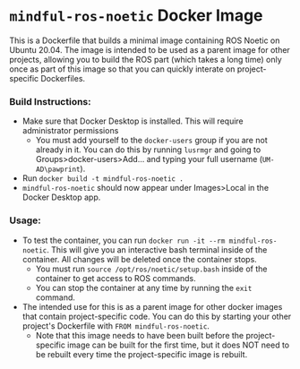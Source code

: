# `mindful-ros-noetic` Docker Image
This is a Dockerfile that builds a minimal image containing ROS Noetic on Ubuntu 20.04. The image is intended to be used as a parent image for other projects, allowing you to build the ROS part (which takes a long time) only once as part of this image so that you can quickly interate on project-specific Dockerfiles.

### Build Instructions:
- Make sure that Docker Desktop is installed. This will require administrator permissions
    - You must add yourself to the `docker-users` group if you are not already in it. You can do this by running `lusrmgr` and going to Groups>docker-users>Add... and typing your full username (`UM-AD\pawprint`).
- Run `docker build -t mindful-ros-noetic .`
- `mindful-ros-noetic` should now appear under Images>Local in the Docker Desktop app.

### Usage:
- To test the container, you can run `docker run -it --rm mindful-ros-noetic`. This will give you an interactive bash terminal inside of the container. All changes will be deleted once the container stops.
    - You must run `source /opt/ros/noetic/setup.bash` inside of the container to get access to ROS commands.
    - You can stop the container at any time by running the `exit` command.
- The intended use for this is as a parent image for other docker images that contain project-specific code. You can do this by starting your other project's Dockerfile with `FROM mindful-ros-noetic`.
    - Note that this image needs to have been built before the project-specific image can be built for the first time, but it does NOT need to be rebuilt every time the project-specific image is rebuilt.